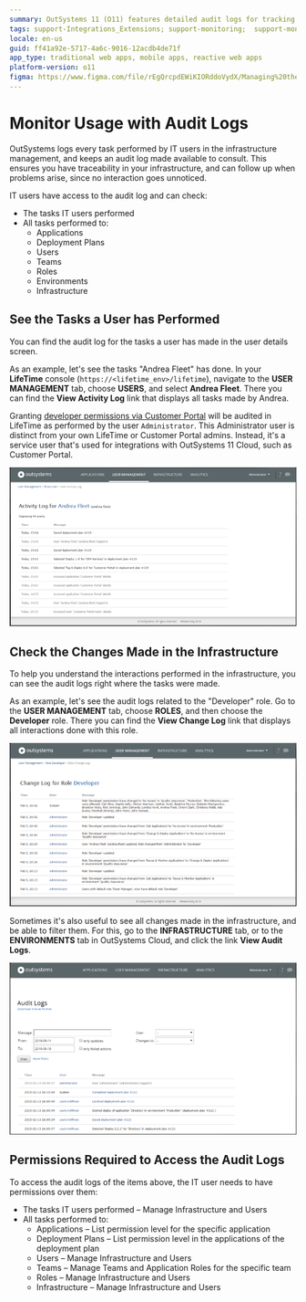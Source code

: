 ```yaml
---
summary: OutSystems 11 (O11) features detailed audit logs for tracking IT user activities and ensuring infrastructure traceability.
tags: support-Integrations_Extensions; support-monitoring;  support-monitoring-featured
locale: en-us
guid: ff41a92e-5717-4a6c-9016-12acdb4de71f
app_type: traditional web apps, mobile apps, reactive web apps
platform-version: o11
figma: https://www.figma.com/file/rEgQrcpdEWiKIORddoVydX/Managing%20the%20Applications%20Lifecycle?node-id=267:120
---
```


# Monitor Usage with Audit Logs

OutSystems logs every task performed by IT users in the infrastructure management, and keeps an audit log made available to consult. This ensures you have traceability in your infrastructure, and can follow up when problems arise, since no interaction goes unnoticed.

IT users have access to the audit log and can check:

* The tasks IT users performed
* All tasks performed to:
    * Applications
    * Deployment Plans
    * Users
    * Teams
    * Roles
    * Environments
    * Infrastructure


## See the Tasks a User has Performed

You can find the audit log for the tasks a user has made in the user details screen.

As an example, let's see the tasks "Andrea Fleet" has done. In your **LifeTime** console (`https://<lifetime_env>/lifetime`), navigate to the **USER MANAGEMENT** tab, choose **USERS**, and select **Andrea Fleet**. There you can find the **View Activity Log** link that displays all tasks made by Andrea.

<div class="info" markdown="1">

Granting [developer permissions via Customer Portal](https://www.outsystems.com/tk/redirect?g=5bd7f106-3784-4821-a603-0ad0c0fd8f82) will be audited in LifeTime as performed by the user `Administrator`. This Administrator user is distinct from your own LifeTime or Customer Portal admins. Instead, it's a service user that's used for integrations with OutSystems 11 Cloud, such as Customer Portal.

</div>

![Screenshot of the OutSystems LifeTime console showing the User Management tab with Andrea Fleet's activity log.](images/monitor-usage-with-audit-logs-1.png "User Activity Log in OutSystems")

## Check the Changes Made in the Infrastructure

To help you understand the interactions performed in the infrastructure, you can see the audit logs right where the tasks were made.

As an example, let's see the audit logs related to the "Developer" role. Go to the **USER MANAGEMENT** tab, choose **ROLES**, and then choose the **Developer** role. There you can find the **View Change Log** link that displays all interactions done with this role.

![Screenshot of the OutSystems LifeTime console displaying the Roles section under User Management with the Developer role's change log.](images/monitor-usage-with-audit-logs-2.png "Role Change Log in OutSystems")

Sometimes it's also useful to see all changes made in the infrastructure, and be able to filter them. For this, go to the **INFRASTRUCTURE** tab, or to the **ENVIRONMENTS** tab in OutSystems Cloud, and click the link **View Audit Logs**.

![Screenshot showing the Infrastructure tab in OutSystems with the View Audit Logs link highlighted.](images/monitor-usage-with-audit-logs-3.png "Infrastructure Audit Logs in OutSystems")


## Permissions Required to Access the Audit Logs

To access the audit logs of the items above, the IT user needs to have permissions over them:

* The tasks IT users performed – Manage Infrastructure and Users
* All tasks performed to:
    * Applications – List permission level for the specific application
    * Deployment Plans – List permission level in the applications of the deployment plan
    * Users – Manage Infrastructure and Users
    * Teams – Manage Teams and Application Roles for the specific team
    * Roles – Manage Infrastructure and Users
    * Infrastructure – Manage Infrastructure and Users
